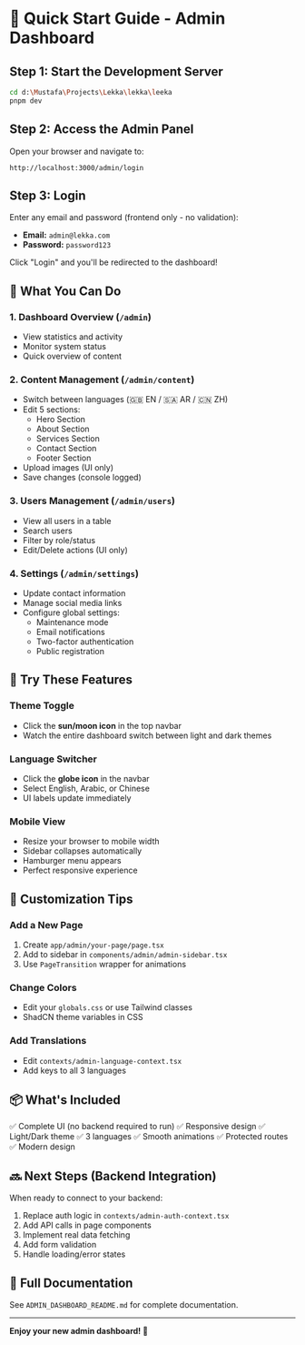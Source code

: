 # 🚀 Quick Start Guide - Admin Dashboard

## Step 1: Start the Development Server

```bash
cd d:\Mustafa\Projects\Lekka\lekka\leeka
pnpm dev
```

## Step 2: Access the Admin Panel

Open your browser and navigate to:

```
http://localhost:3000/admin/login
```

## Step 3: Login

Enter any email and password (frontend only - no validation):

- **Email:** `admin@lekka.com`
- **Password:** `password123`

Click "Login" and you'll be redirected to the dashboard!

## 🎯 What You Can Do

### 1. Dashboard Overview (`/admin`)
- View statistics and activity
- Monitor system status
- Quick overview of content

### 2. Content Management (`/admin/content`)
- Switch between languages (🇬🇧 EN / 🇸🇦 AR / 🇨🇳 ZH)
- Edit 5 sections:
  - Hero Section
  - About Section
  - Services Section
  - Contact Section
  - Footer Section
- Upload images (UI only)
- Save changes (console logged)

### 3. Users Management (`/admin/users`)
- View all users in a table
- Search users
- Filter by role/status
- Edit/Delete actions (UI only)

### 4. Settings (`/admin/settings`)
- Update contact information
- Manage social media links
- Configure global settings:
  - Maintenance mode
  - Email notifications
  - Two-factor authentication
  - Public registration

## 🎨 Try These Features

### Theme Toggle
- Click the **sun/moon icon** in the top navbar
- Watch the entire dashboard switch between light and dark themes

### Language Switcher
- Click the **globe icon** in the navbar
- Select English, Arabic, or Chinese
- UI labels update immediately

### Mobile View
- Resize your browser to mobile width
- Sidebar collapses automatically
- Hamburger menu appears
- Perfect responsive experience

## 🔧 Customization Tips

### Add a New Page
1. Create `app/admin/your-page/page.tsx`
2. Add to sidebar in `components/admin/admin-sidebar.tsx`
3. Use `PageTransition` wrapper for animations

### Change Colors
- Edit your `globals.css` or use Tailwind classes
- ShadCN theme variables in CSS

### Add Translations
- Edit `contexts/admin-language-context.tsx`
- Add keys to all 3 languages

## 📦 What's Included

✅ Complete UI (no backend required to run)
✅ Responsive design
✅ Light/Dark theme
✅ 3 languages
✅ Smooth animations
✅ Protected routes
✅ Modern design

## 🔜 Next Steps (Backend Integration)

When ready to connect to your backend:

1. Replace auth logic in `contexts/admin-auth-context.tsx`
2. Add API calls in page components
3. Implement real data fetching
4. Add form validation
5. Handle loading/error states

## 📄 Full Documentation

See `ADMIN_DASHBOARD_README.md` for complete documentation.

---

**Enjoy your new admin dashboard! 🎉**
